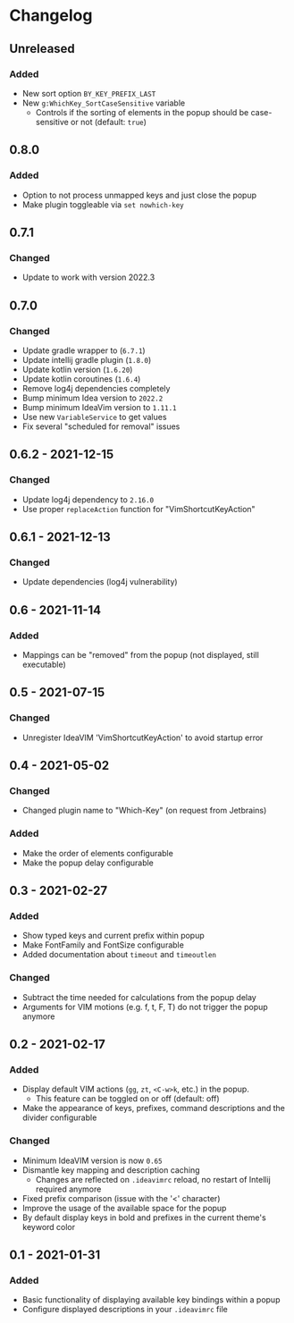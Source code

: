 # Changelog

## Unreleased

### Added

- New sort option `BY_KEY_PREFIX_LAST`
- New `g:WhichKey_SortCaseSensitive` variable
  - Controls if the sorting of elements in the popup should be case-sensitive or not (default: `true`)

## 0.8.0

### Added

- Option to not process unmapped keys and just close the popup
- Make plugin toggleable via `set nowhich-key`

## 0.7.1

### Changed

- Update to work with version 2022.3

## 0.7.0

### Changed

- Update gradle wrapper to (`6.7.1`)
- Update intellij gradle plugin (`1.8.0`)
- Update kotlin version (`1.6.20`)
- Update kotlin coroutines (`1.6.4`)
- Remove log4j dependencies completely
- Bump minimum Idea version to `2022.2`
- Bump minimum IdeaVim version to `1.11.1`
- Use new `VariableService` to get values
- Fix several "scheduled for removal" issues

## 0.6.2 - 2021-12-15

### Changed

- Update log4j dependency to `2.16.0`
- Use proper `replaceAction` function for "VimShortcutKeyAction"

## 0.6.1 - 2021-12-13

### Changed

- Update dependencies (log4j vulnerability)

## 0.6 - 2021-11-14

### Added

- Mappings can be "removed" from the popup (not displayed, still executable)

## 0.5 - 2021-07-15

### Changed

- Unregister IdeaVIM 'VimShortcutKeyAction' to avoid startup error

## 0.4 - 2021-05-02

### Changed

- Changed plugin name to "Which-Key" (on request from Jetbrains)

### Added

- Make the order of elements configurable
- Make the popup delay configurable

## 0.3 - 2021-02-27

### Added

- Show typed keys and current prefix within popup
- Make FontFamily and FontSize configurable
- Added documentation about `timeout` and `timeoutlen`

### Changed

- Subtract the time needed for calculations from the popup delay
- Arguments for VIM motions (e.g. f, t, F, T) do not trigger the popup anymore

## 0.2 - 2021-02-17

### Added

- Display default VIM actions (`gg`, `zt`, `<C-w>k`, etc.) in the popup.
  - This feature can be toggled on or off (default: off)
- Make the appearance of keys, prefixes, command descriptions and the divider configurable

### Changed

- Minimum IdeaVIM version is now `0.65`
- Dismantle key mapping and description caching
  - Changes are reflected on `.ideavimrc` reload, no restart of Intellij required anymore
- Fixed prefix comparison (issue with the '<' character)
- Improve the usage of the available space for the popup
- By default display keys in bold and prefixes in the current theme's keyword color

## 0.1 - 2021-01-31

### Added

- Basic functionality of displaying available key bindings within a popup
- Configure displayed descriptions in your `.ideavimrc` file
